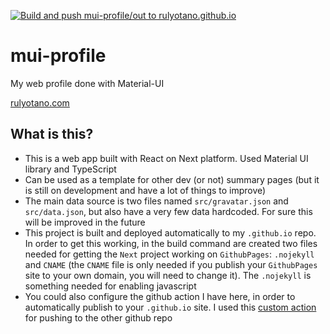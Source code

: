 [![Build and push mui-profile/out to rulyotano.github.io](https://github.com/rulyotano/mui-profile/actions/workflows/master_mui-profile.yml/badge.svg)](https://github.com/rulyotano/mui-profile/actions/workflows/master_mui-profile.yml)

# mui-profile
My web profile done with Material-UI

[rulyotano.com](https://rulyotano.com)

## What is this?
- This is a web app built with React on Next platform. Used Material UI library and TypeScript
- Can be used as a template for other dev (or not) summary pages (but it is still on development and have a lot of things to improve)
- The main data source is two files named `src/gravatar.json` and `src/data.json`, but also have a very few data hardcoded. For sure this will be improved in the future
- This project is built and deployed automatically to my `.github.io` repo. In order to get this working, in the build command are created two files needed for getting the `Next` project working on `GithubPages`: `.nojekyll` and `CNAME` (the `CNAME` file is only needed if you publish your `GithubPages` site to your own domain, you will need to change it). The `.nojekyll` is something needed for enabling javascript
- You could also configure the github action I have here, in order to automatically publish to your `.github.io` site. I used this [custom action](https://github.com/cpina/github-action-push-to-another-repository) for pushing to the other github repo
